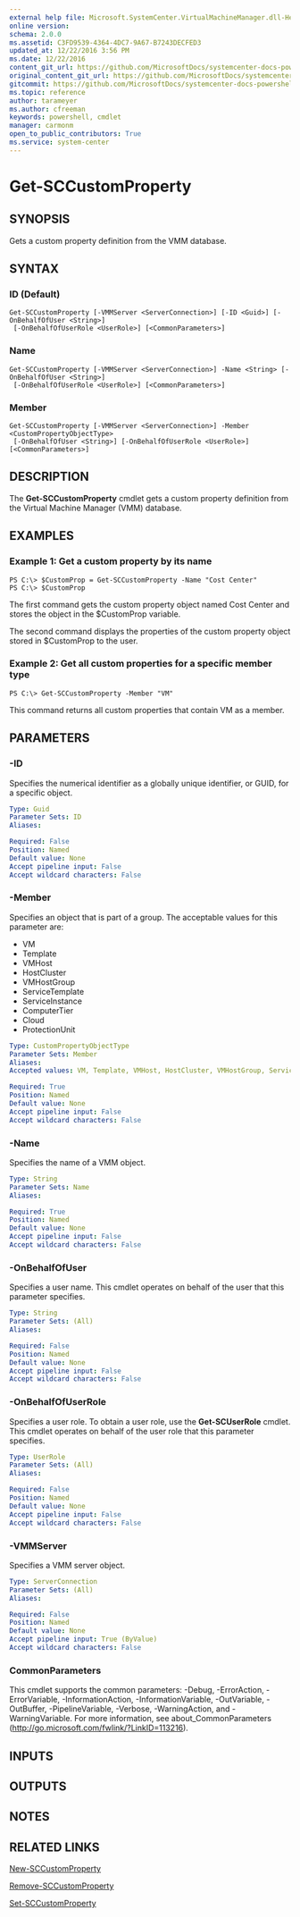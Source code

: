 ```yaml
---
external help file: Microsoft.SystemCenter.VirtualMachineManager.dll-Help.xml
online version: 
schema: 2.0.0
ms.assetid: C3FD9539-4364-4DC7-9A67-B7243DECFED3
updated_at: 12/22/2016 3:56 PM
ms.date: 12/22/2016
content_git_url: https://github.com/MicrosoftDocs/systemcenter-docs-powershell/blob/master/systemcenter-cmdlets/SystemCenter2016/VirtualMachineManager/vlatest/Get-SCCustomProperty.md
original_content_git_url: https://github.com/MicrosoftDocs/systemcenter-docs-powershell/blob/master/systemcenter-cmdlets/SystemCenter2016/VirtualMachineManager/vlatest/Get-SCCustomProperty.md
gitcommit: https://github.com/MicrosoftDocs/systemcenter-docs-powershell/blob/96e5647587661652225fbdd2c797cd4d59d542bc/systemcenter-cmdlets/SystemCenter2016/VirtualMachineManager/vlatest/Get-SCCustomProperty.md
ms.topic: reference
author: tarameyer
ms.author: cfreeman
keywords: powershell, cmdlet
manager: carmonm
open_to_public_contributors: True
ms.service: system-center
---
```


# Get-SCCustomProperty

## SYNOPSIS
Gets a custom property definition from the VMM database.

## SYNTAX

### ID (Default)
```
Get-SCCustomProperty [-VMMServer <ServerConnection>] [-ID <Guid>] [-OnBehalfOfUser <String>]
 [-OnBehalfOfUserRole <UserRole>] [<CommonParameters>]
```

### Name
```
Get-SCCustomProperty [-VMMServer <ServerConnection>] -Name <String> [-OnBehalfOfUser <String>]
 [-OnBehalfOfUserRole <UserRole>] [<CommonParameters>]
```

### Member
```
Get-SCCustomProperty [-VMMServer <ServerConnection>] -Member <CustomPropertyObjectType>
 [-OnBehalfOfUser <String>] [-OnBehalfOfUserRole <UserRole>] [<CommonParameters>]
```

## DESCRIPTION
The **Get-SCCustomProperty** cmdlet gets a custom property definition from the Virtual Machine Manager (VMM) database.

## EXAMPLES

### Example 1: Get a custom property by its name
```
PS C:\> $CustomProp = Get-SCCustomProperty -Name "Cost Center"
PS C:\> $CustomProp
```

The first command gets the custom property object named Cost Center and stores the object in the $CustomProp variable.

The second command displays the properties of the custom property object stored in $CustomProp to the user.

### Example 2: Get all custom properties for a specific member type
```
PS C:\> Get-SCCustomProperty -Member "VM"
```

This command returns all custom properties that contain VM as a member.

## PARAMETERS

### -ID
Specifies the numerical identifier as a globally unique identifier, or GUID, for a specific object.

```yaml
Type: Guid
Parameter Sets: ID
Aliases: 

Required: False
Position: Named
Default value: None
Accept pipeline input: False
Accept wildcard characters: False
```

### -Member
Specifies an object that is part of a group.
The acceptable values for this parameter are:

- VM
- Template
- VMHost
- HostCluster
- VMHostGroup
- ServiceTemplate
- ServiceInstance
- ComputerTier
- Cloud
- ProtectionUnit

```yaml
Type: CustomPropertyObjectType
Parameter Sets: Member
Aliases: 
Accepted values: VM, Template, VMHost, HostCluster, VMHostGroup, ServiceTemplate, ServiceInstance, ComputerTier, Cloud, ProtectionUnit

Required: True
Position: Named
Default value: None
Accept pipeline input: False
Accept wildcard characters: False
```

### -Name
Specifies the name of a VMM object.

```yaml
Type: String
Parameter Sets: Name
Aliases: 

Required: True
Position: Named
Default value: None
Accept pipeline input: False
Accept wildcard characters: False
```

### -OnBehalfOfUser
Specifies a user name.
This cmdlet operates on behalf of the user that this parameter specifies.

```yaml
Type: String
Parameter Sets: (All)
Aliases: 

Required: False
Position: Named
Default value: None
Accept pipeline input: False
Accept wildcard characters: False
```

### -OnBehalfOfUserRole
Specifies a user role.
To obtain a user role, use the **Get-SCUserRole** cmdlet.
This cmdlet operates on behalf of the user role that this parameter specifies.

```yaml
Type: UserRole
Parameter Sets: (All)
Aliases: 

Required: False
Position: Named
Default value: None
Accept pipeline input: False
Accept wildcard characters: False
```

### -VMMServer
Specifies a VMM server object.

```yaml
Type: ServerConnection
Parameter Sets: (All)
Aliases: 

Required: False
Position: Named
Default value: None
Accept pipeline input: True (ByValue)
Accept wildcard characters: False
```

### CommonParameters
This cmdlet supports the common parameters: -Debug, -ErrorAction, -ErrorVariable, -InformationAction, -InformationVariable, -OutVariable, -OutBuffer, -PipelineVariable, -Verbose, -WarningAction, and -WarningVariable. For more information, see about_CommonParameters (http://go.microsoft.com/fwlink/?LinkID=113216).

## INPUTS

## OUTPUTS

## NOTES

## RELATED LINKS

[New-SCCustomProperty](xref:SystemCenter2016/VirtualMachineManager/vlatest/New-SCCustomProperty.md)

[Remove-SCCustomProperty](xref:SystemCenter2016/VirtualMachineManager/vlatest/Remove-SCCustomProperty.md)

[Set-SCCustomProperty](xref:SystemCenter2016/VirtualMachineManager/vlatest/Set-SCCustomProperty.md)

